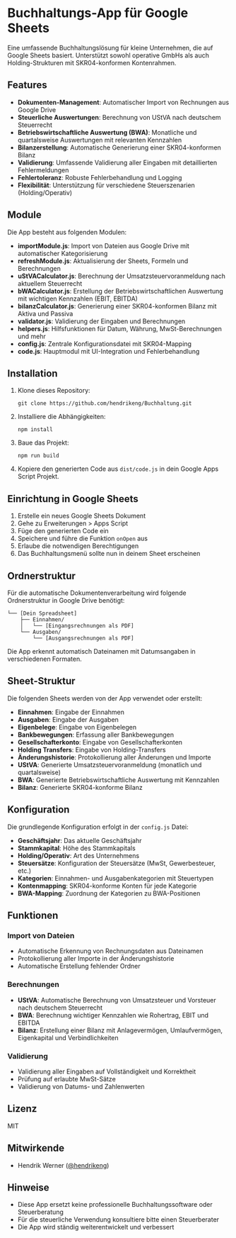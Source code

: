 # Buchhaltungs-App für Google Sheets

Eine umfassende Buchhaltungslösung für kleine Unternehmen, die auf Google Sheets basiert. Unterstützt sowohl operative GmbHs als auch Holding-Strukturen mit SKR04-konformen Kontenrahmen.

## Features

- **Dokumenten-Management**: Automatischer Import von Rechnungen aus Google Drive
- **Steuerliche Auswertungen**: Berechnung von UStVA nach deutschem Steuerrecht
- **Betriebswirtschaftliche Auswertung (BWA)**: Monatliche und quartalsweise Auswertungen mit relevanten Kennzahlen
- **Bilanzerstellung**: Automatische Generierung einer SKR04-konformen Bilanz
- **Validierung**: Umfassende Validierung aller Eingaben mit detaillierten Fehlermeldungen
- **Fehlertoleranz**: Robuste Fehlerbehandlung und Logging
- **Flexibilität**: Unterstützung für verschiedene Steuerszenarien (Holding/Operativ)

## Module

Die App besteht aus folgenden Modulen:

- **importModule.js**: Import von Dateien aus Google Drive mit automatischer Kategorisierung
- **refreshModule.js**: Aktualisierung der Sheets, Formeln und Berechnungen
- **uStVACalculator.js**: Berechnung der Umsatzsteuervoranmeldung nach aktuellem Steuerrecht
- **bWACalculator.js**: Erstellung der Betriebswirtschaftlichen Auswertung mit wichtigen Kennzahlen (EBIT, EBITDA)
- **bilanzCalculator.js**: Generierung einer SKR04-konformen Bilanz mit Aktiva und Passiva
- **validator.js**: Validierung der Eingaben und Berechnungen
- **helpers.js**: Hilfsfunktionen für Datum, Währung, MwSt-Berechnungen und mehr
- **config.js**: Zentrale Konfigurationsdatei mit SKR04-Mapping
- **code.js**: Hauptmodul mit UI-Integration und Fehlerbehandlung

## Installation

1. Klone dieses Repository:
   ```
   git clone https://github.com/hendrikeng/Buchhaltung.git
   ```

2. Installiere die Abhängigkeiten:
   ```
   npm install
   ```

3. Baue das Projekt:
   ```
   npm run build
   ```

4. Kopiere den generierten Code aus `dist/code.js` in dein Google Apps Script Projekt.

## Einrichtung in Google Sheets

1. Erstelle ein neues Google Sheets Dokument
2. Gehe zu Erweiterungen > Apps Script
3. Füge den generierten Code ein
4. Speichere und führe die Funktion `onOpen` aus
5. Erlaube die notwendigen Berechtigungen
6. Das Buchhaltungsmenü sollte nun in deinem Sheet erscheinen

## Ordnerstruktur

Für die automatische Dokumentenverarbeitung wird folgende Ordnerstruktur in Google Drive benötigt:

```
└── [Dein Spreadsheet]
    ├── Einnahmen/
    │   └── [Eingangsrechnungen als PDF]
    └── Ausgaben/
        └── [Ausgangsrechnungen als PDF]
```

Die App erkennt automatisch Dateinamen mit Datumsangaben in verschiedenen Formaten.

## Sheet-Struktur

Die folgenden Sheets werden von der App verwendet oder erstellt:

- **Einnahmen**: Eingabe der Einnahmen
- **Ausgaben**: Eingabe der Ausgaben
- **Eigenbelege**: Eingabe von Eigenbelegen
- **Bankbewegungen**: Erfassung aller Bankbewegungen
- **Gesellschafterkonto**: Eingabe von Gesellschafterkonten
- **Holding Transfers**: Eingabe von Holding-Transfers
- **Änderungshistorie**: Protokollierung aller Änderungen und Importe
- **UStVA**: Generierte Umsatzsteuervoranmeldung (monatlich und quartalsweise)
- **BWA**: Generierte Betriebswirtschaftliche Auswertung mit Kennzahlen
- **Bilanz**: Generierte SKR04-konforme Bilanz

## Konfiguration

Die grundlegende Konfiguration erfolgt in der `config.js` Datei:

- **Geschäftsjahr**: Das aktuelle Geschäftsjahr
- **Stammkapital**: Höhe des Stammkapitals
- **Holding/Operativ**: Art des Unternehmens
- **Steuersätze**: Konfiguration der Steuersätze (MwSt, Gewerbesteuer, etc.)
- **Kategorien**: Einnahmen- und Ausgabenkategorien mit Steuertypen
- **Kontenmapping**: SKR04-konforme Konten für jede Kategorie
- **BWA-Mapping**: Zuordnung der Kategorien zu BWA-Positionen

## Funktionen

### Import von Dateien
- Automatische Erkennung von Rechnungsdaten aus Dateinamen
- Protokollierung aller Importe in der Änderungshistorie
- Automatische Erstellung fehlender Ordner

### Berechnungen
- **UStVA**: Automatische Berechnung von Umsatzsteuer und Vorsteuer nach deutschem Steuerrecht
- **BWA**: Berechnung wichtiger Kennzahlen wie Rohertrag, EBIT und EBITDA
- **Bilanz**: Erstellung einer Bilanz mit Anlagevermögen, Umlaufvermögen, Eigenkapital und Verbindlichkeiten

### Validierung
- Validierung aller Eingaben auf Vollständigkeit und Korrektheit
- Prüfung auf erlaubte MwSt-Sätze
- Validierung von Datums- und Zahlenwerten

## Lizenz

MIT

## Mitwirkende

- Hendrik Werner ([@hendrikeng](https://github.com/hendrikeng))

## Hinweise

- Diese App ersetzt keine professionelle Buchhaltungssoftware oder Steuerberatung
- Für die steuerliche Verwendung konsultiere bitte einen Steuerberater
- Die App wird ständig weiterentwickelt und verbessert
